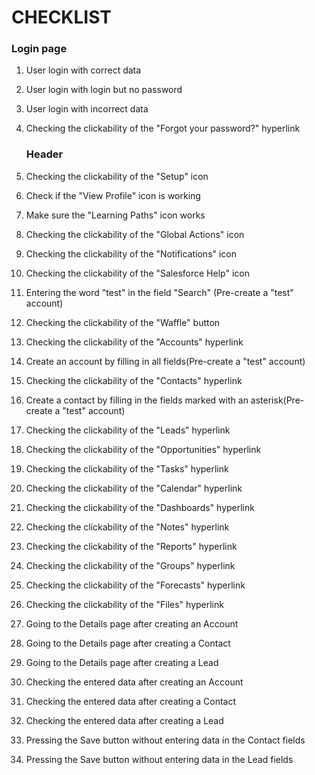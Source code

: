# CHECKLIST

<h3>Login page</h3>

1. User login with correct data<br/>
2. User login with login but no password <br/>
3. User login with incorrect data<br/>
4. Checking the clickability of the "Forgot your password?" hyperlink<br/>
   <h3>Header</h3>
5. Checking the clickability of the "Setup" icon<br/>
6. Check if the "View Profile" icon is working<br/>
7. Make sure the "Learning Paths" icon works<br/>
8. Checking the clickability of the "Global Actions" icon<br/>
9. Checking the clickability of the "Notifications" icon<br/>
10. Checking the clickability of the "Salesforce Help" icon<br/>
11. Entering the word "test" in the field "Search" (Pre-create a "test" account)<br/>

12. Checking the clickability of the "Waffle" button<br/>
13. Checking the clickability of the "Accounts" hyperlink<br/>
14. Create an account by filling in all fields(Pre-create a "test" account)<br/>
15. Checking the clickability of the "Contacts" hyperlink<br/>
16. Create a contact by filling in the fields marked with an asterisk(Pre-create a "test" account)<br/>
17. Checking the clickability of the "Leads" hyperlink<br/>
18. Checking the clickability of the "Opportunities" hyperlink<br/>
19. Checking the clickability of the "Tasks" hyperlink<br/>
20. Checking the clickability of the "Calendar" hyperlink<br/>
21. Checking the clickability of the "Dashboards" hyperlink<br/>
22. Checking the clickability of the "Notes" hyperlink<br/>
23. Checking the clickability of the "Reports" hyperlink<br/>
24. Checking the clickability of the "Groups" hyperlink<br/>
25. Checking the clickability of the "Forecasts" hyperlink<br/>
26. Checking the clickability of the "Files" hyperlink<br/>
27. Going to the Details page after creating an Account
28. Going to the Details page after creating a Contact
29. Going to the Details page after creating a Lead
30. Checking the entered data after creating an Account
31. Checking the entered data after creating a Contact
32. Checking the entered data after creating a Lead
33. Pressing the Save button without entering data in the Contact fields
34. Pressing the Save button without entering data in the Lead fields